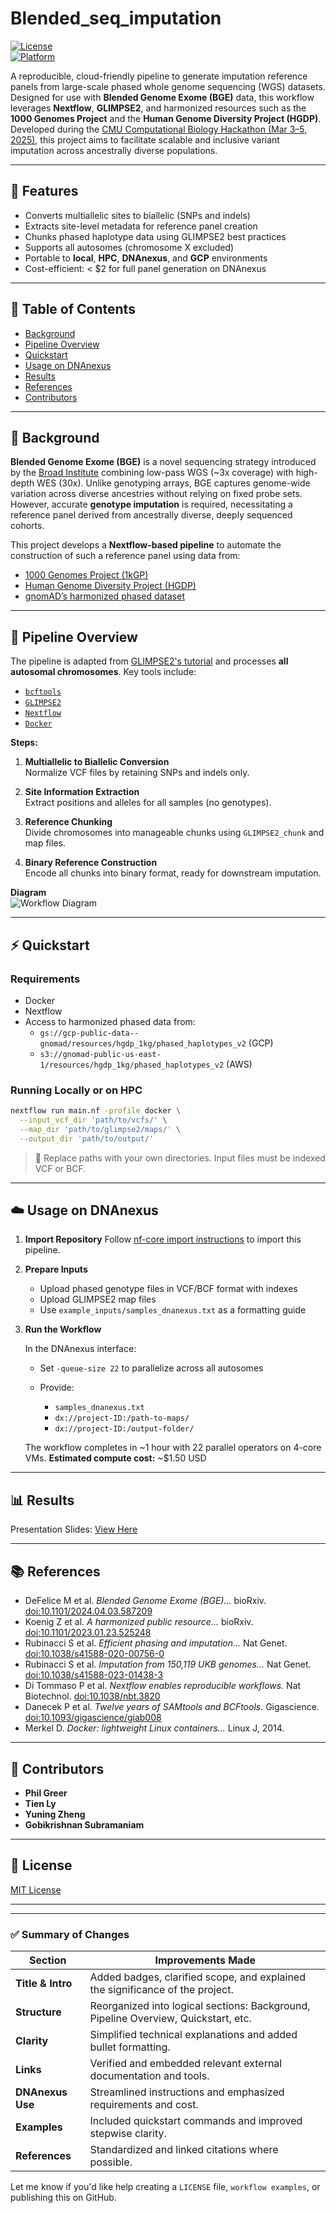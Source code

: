 # Blended_seq_imputation

[![License](https://img.shields.io/badge/license-MIT-blue.svg)](LICENSE)  
[![Platform](https://img.shields.io/badge/platform-Nextflow|Docker|DNAnexus-green)]()  

A reproducible, cloud-friendly pipeline to generate imputation reference panels from large-scale phased whole genome sequencing (WGS) datasets. Designed for use with **Blended Genome Exome (BGE)** data, this workflow leverages **Nextflow**, **GLIMPSE2**, and harmonized resources such as the **1000 Genomes Project** and the **Human Genome Diversity Project (HGDP)**. Developed during the [CMU Computational Biology Hackathon (Mar 3–5, 2025)](https://library.cmu.edu/), this project aims to facilitate scalable and inclusive variant imputation across ancestrally diverse populations.

---

## 🚀 Features

- Converts multiallelic sites to biallelic (SNPs and indels)
- Extracts site-level metadata for reference panel creation
- Chunks phased haplotype data using GLIMPSE2 best practices
- Supports all autosomes (chromosome X excluded)
- Portable to **local**, **HPC**, **DNAnexus**, and **GCP** environments
- Cost-efficient: < $2 for full panel generation on DNAnexus

---

## 📂 Table of Contents

- [Background](#background)
- [Pipeline Overview](#pipeline-overview)
- [Quickstart](#quickstart)
- [Usage on DNAnexus](#usage-on-dnanexus)
- [Results](#results)
- [References](#references)
- [Contributors](#contributors)

---

## 🧬 Background

**Blended Genome Exome (BGE)** is a novel sequencing strategy introduced by the [Broad Institute](https://www.broadinstitute.org/) combining low-pass WGS (~3x coverage) with high-depth WES (30x). Unlike genotyping arrays, BGE captures genome-wide variation across diverse ancestries without relying on fixed probe sets. However, accurate **genotype imputation** is required, necessitating a reference panel derived from ancestrally diverse, deeply sequenced cohorts.

This project develops a **Nextflow-based pipeline** to automate the construction of such a reference panel using data from:

- [1000 Genomes Project (1kGP)](https://www.internationalgenome.org/)
- [Human Genome Diversity Project (HGDP)](https://www.hagsc.org/hgdp/)
- [gnomAD’s harmonized phased dataset](https://gnomad.broadinstitute.org/downloads)

---

## 🔧 Pipeline Overview

The pipeline is adapted from [GLIMPSE2's tutorial](https://odelaneau.github.io/GLIMPSE/docs/tutorials/getting_started/) and processes **all autosomal chromosomes**. Key tools include:

- [`bcftools`](https://samtools.github.io/bcftools/)
- [`GLIMPSE2`](https://odelaneau.github.io/GLIMPSE/)
- [`Nextflow`](https://www.nextflow.io/)
- [`Docker`](https://www.docker.com/)

**Steps:**

1. **Multiallelic to Biallelic Conversion**  
   Normalize VCF files by retaining SNPs and indels only.

2. **Site Information Extraction**  
   Extract positions and alleles for all samples (no genotypes).

3. **Reference Chunking**  
   Divide chromosomes into manageable chunks using `GLIMPSE2_chunk` and map files.

4. **Binary Reference Construction**  
   Encode all chunks into binary format, ready for downstream imputation.

**Diagram**  
![Workflow Diagram](figures/nextflow.drawio_whitebackground.png)

---

## ⚡ Quickstart

### Requirements

- Docker
- Nextflow
- Access to harmonized phased data from:
  - `gs://gcp-public-data--gnomad/resources/hgdp_1kg/phased_haplotypes_v2` (GCP)  
  - `s3://gnomad-public-us-east-1/resources/hgdp_1kg/phased_haplotypes_v2` (AWS)

### Running Locally or on HPC

```bash
nextflow run main.nf -profile docker \
  --input_vcf_dir 'path/to/vcfs/' \
  --map_dir 'path/to/glimpse2/maps/' \
  --output_dir 'path/to/output/'
````

> 🔧 Replace paths with your own directories. Input files must be indexed VCF or BCF.

---

## ☁️ Usage on DNAnexus

1. **Import Repository**
   Follow [nf-core import instructions](https://academy.dnanexus.com/buildingworkflows/nf/importingandrunningnfcore) to import this pipeline.

2. **Prepare Inputs**

   * Upload phased genotype files in VCF/BCF format with indexes
   * Upload GLIMPSE2 map files
   * Use `example_inputs/samples_dnanexus.txt` as a formatting guide

3. **Run the Workflow**

   In the DNAnexus interface:

   * Set `-queue-size 22` to parallelize across all autosomes
   * Provide:

     * `samples_dnanexus.txt`
     * `dx://project-ID:/path-to-maps/`
     * `dx://project-ID:/output-folder/`

   The workflow completes in \~1 hour with 22 parallel operators on 4-core VMs.
   **Estimated compute cost:** \~\$1.50 USD

---

## 📊 Results

Presentation Slides: [View Here](https://docs.google.com/presentation/d/1FQdrbxCqVt1jzBpF6MPERIgx8S5RtXtNTYlFa6TiLg4/edit?usp=sharing)

---

## 📚 References

* DeFelice M et al. *Blended Genome Exome (BGE)...* bioRxiv. [doi:10.1101/2024.04.03.587209](https://doi.org/10.1101/2024.04.03.587209)
* Koenig Z et al. *A harmonized public resource...* bioRxiv. [doi:10.1101/2023.01.23.525248](https://doi.org/10.1101/2023.01.23.525248)
* Rubinacci S et al. *Efficient phasing and imputation...* Nat Genet. [doi:10.1038/s41588-020-00756-0](https://doi.org/10.1038/s41588-020-00756-0)
* Rubinacci S et al. *Imputation from 150,119 UKB genomes...* Nat Genet. [doi:10.1038/s41588-023-01438-3](https://doi.org/10.1038/s41588-023-01438-3)
* Di Tommaso P et al. *Nextflow enables reproducible workflows.* Nat Biotechnol. [doi:10.1038/nbt.3820](https://doi.org/10.1038/nbt.3820)
* Danecek P et al. *Twelve years of SAMtools and BCFtools.* Gigascience. [doi:10.1093/gigascience/giab008](https://doi.org/10.1093/gigascience/giab008)
* Merkel D. *Docker: lightweight Linux containers...* Linux J, 2014.

---

## 👥 Contributors

* **Phil Greer**
* **Tien Ly**
* **Yuning Zheng**
* **Gobikrishnan Subramaniam**

---

## 📄 License

[MIT License](LICENSE)

---


---

### ✅ Summary of Changes

| Section            | Improvements Made |
|--------------------|-------------------|
| **Title & Intro**  | Added badges, clarified scope, and explained the significance of the project. |
| **Structure**      | Reorganized into logical sections: Background, Pipeline Overview, Quickstart, etc. |
| **Clarity**        | Simplified technical explanations and added bullet formatting. |
| **Links**          | Verified and embedded relevant external documentation and tools. |
| **DNAnexus Use**   | Streamlined instructions and emphasized requirements and cost. |
| **Examples**       | Included quickstart commands and improved stepwise clarity. |
| **References**     | Standardized and linked citations where possible. |

Let me know if you'd like help creating a `LICENSE` file, `workflow examples`, or publishing this on GitHub.
```
